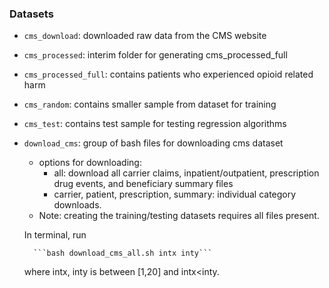 ### Datasets

- `cms_download`: downloaded raw data from the CMS website
- `cms_processed`: interim folder for generating cms_processed_full
- `cms_processed_full`: contains patients who experienced opioid related harm
- `cms_random`:  contains smaller sample from dataset for training
- `cms_test`: contains test sample for testing regression algorithms
- `download_cms`: group of bash files for downloading cms dataset
    - options for downloading:
        - all: download all carrier claims, inpatient/outpatient, prescription drug events, and beneficiary summary files
        - carrier, patient, prescription, summary: individual category downloads.
    - Note: creating the training/testing datasets requires all files present.

    In terminal, run 

        ```bash download_cms_all.sh intx inty```

    where intx, inty is between [1,20] and intx<inty.
